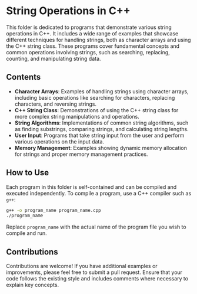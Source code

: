 # String Operations in C++

This folder is dedicated to programs that demonstrate various string operations in C++. It includes a wide range of examples that showcase different techniques for handling strings, both as character arrays and using the C++ string class. These programs cover fundamental concepts and common operations involving strings, such as searching, replacing, counting, and manipulating string data.

## Contents

- **Character Arrays**: Examples of handling strings using character arrays, including basic operations like searching for characters, replacing characters, and reversing strings.
- **C++ String Class**: Demonstrations of using the C++ string class for more complex string manipulations and operations.
- **String Algorithms**: Implementations of common string algorithms, such as finding substrings, comparing strings, and calculating string lengths.
- **User Input**: Programs that take string input from the user and perform various operations on the input data.
- **Memory Management**: Examples showing dynamic memory allocation for strings and proper memory management practices.

## How to Use
Each program in this folder is self-contained and can be compiled and executed independently. To compile a program, use a C++ compiler such as `g++`:

```sh
g++ -o program_name program_name.cpp
./program_name
```

Replace `program_name` with the actual name of the program file you wish to compile and run.

## Contributions
Contributions are welcome! If you have additional examples or improvements, please feel free to submit a pull request. Ensure that your code follows the existing style and includes comments where necessary to explain key concepts.
